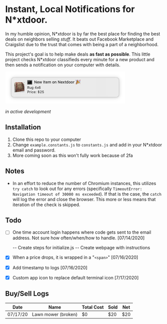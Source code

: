 # Instant, Local Notifications for N*xtdoor.

In my humble opinion, N*xtdoor is by far the best place for finding the best deals on neighbors selling _stuff_. It beats out Facebook Marketplace and Craigslist due to the trust that comes with being a part of a neighborhood.

This project's goal is to help make deals **as fast as possible**. This little project checks N*xtdoor classifieds every minute for a new product and then sends a notification on your computer with details.

![Notification](./assets/notification.png)

_in active development_

## Installation

1. Clone this repo to your computer
2. Change `example.constants.js` to `constants.js` and add in your N*xtdoor email and password.
3. More coming soon as this won't fully work because of 2fa

## Notes

- In an effort to reduce the number of Chromium instances, this utilizes `try catch` to look out for any errors (specifically `TimeoutError: Navigation timeout of 30000 ms exceeded`). If that is the case, the `catch` will log the error and close the browser. This more or less means that iteration of the check is skipped.

## Todo
- [ ] One time account login happens where code gets sent to the email address. Not sure how often/when/how to handle. [07/14/2020]

    -- Create steps for initialize.js
    -- Create webpage with instructions
    
- [X] When a price drops, it is wrapped in a "`<span>`" [07/16/2020]
- [X] Add timestamp to logs [07/16/2020]
- [X] Custom app icon to replace default terminal icon [7/17/2020]

## Buy/Sell Logs

| Date | Name | Total Cost | Sold | Net |
| ---- | ---- | ---------- | ---- | --- |
| 07/17/20 | Lawn mower (broken) | $0 | $20 | $20 |
